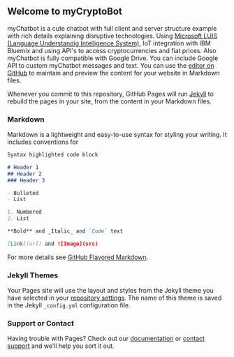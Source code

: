 ## Welcome to myCryptoBot

myChatbot is a cute chatbot with full client and server structure example with rich details explaining disruptive technologies. Using [Microsoft LUIS (Language Understandig Intelligence System)](https://luis.ai), IoT integration with IBM Bluemix and using API's to access cryptocurrencies and fiat prices. Also myChatbot is fully compatible with Google Drive. You can include Google API to custom myChatbot messages and text.
You can use the [editor on GitHub](https://github.com/devfabiosilva/myChatbot/edit/master/README.md) to maintain and preview the content for your website in Markdown files.

Whenever you commit to this repository, GitHub Pages will run [Jekyll](https://jekyllrb.com/) to rebuild the pages in your site, from the content in your Markdown files.

### Markdown

Markdown is a lightweight and easy-to-use syntax for styling your writing. It includes conventions for

```markdown
Syntax highlighted code block

# Header 1
## Header 2
### Header 3

- Bulleted
- List

1. Numbered
2. List

**Bold** and _Italic_ and `Code` text

[Link](url) and ![Image](src)
```

For more details see [GitHub Flavored Markdown](https://guides.github.com/features/mastering-markdown/).

### Jekyll Themes

Your Pages site will use the layout and styles from the Jekyll theme you have selected in your [repository settings](https://github.com/devfabiosilva/myChatbot/settings). The name of this theme is saved in the Jekyll `_config.yml` configuration file.

### Support or Contact

Having trouble with Pages? Check out our [documentation](https://help.github.com/categories/github-pages-basics/) or [contact support](https://github.com/contact) and we’ll help you sort it out.
